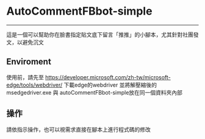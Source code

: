 # AutoCommentFBbot-simple

---

這是一個可以幫助你在臉書指定貼文底下留言「推推」的小腳本，尤其針對社團發文，以避免沉文

## Enviroment

使用前，請先至 https://developer.microsoft.com/zh-tw/microsoft-edge/tools/webdriver/ 下載edge的webdriver
並將解壓縮後的msedgedriver.exe 與 autoCommentFBbot-simple放在同一個資料夾內部

## 操作

請依指示操作，也可以視需求直接在腳本上進行程式碼的修改
